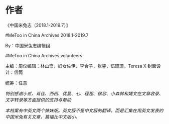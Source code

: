 # 作者

《中国米兔志（2018.1-2019.7）》 

\#MeToo in China Archives 2018.1-2019.7

By：中国米兔志编辑组

\#MeToo in China Archives volunteers

主编：周仪编辑：林山柰，妇女佐伊，李合子，张睿，伍珊珊，Teresa X 封面设计：信筒

统筹：任意

_特别感谢小贰、肖佳、西西、优昙、七、程程、徐容、小森林和婧文在文章收录、文字转录等方面提供的支持与帮助_  


*本档案有中英文两个姊妹版。英文版不是中文版的翻译，而是汇集在用英文发表的中国米兔有关文章，篇幅比中文版小。*



